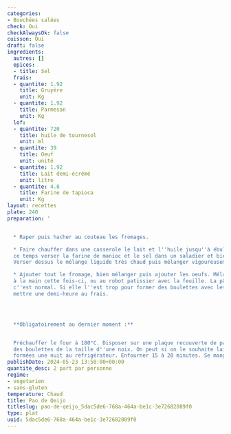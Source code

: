 ```yaml
---
categories:
- Bouchées salées
check: Oui
checkAlwaysOk: false
cuisson: Oui
draft: false
ingredients:
  autres: []
  epices:
  - title: Sel
  frais:
  - quantite: 1.92
    title: Gruyère
    unit: Kg
  - quantite: 1.92
    title: Parmesan
    unit: Kg
  lof:
  - quantite: 720
    title: huile de tournesol
    unit: ml
  - quantite: 39
    title: Oeuf
    unit: unité
  - quantite: 1.92
    title: Lait demi-écrémé
    unit: litre
  - quantite: 4.8
    title: Farine de tapioca
    unit: Kg
layout: recettes
plate: 240
preparation: '


  * Raper puis hacher au couteau les fromages.

  * Faire chauffer dans une casserole le lait et l''huile jusqu''à ébulltion. Pendant
  ce temps verser la farine de manioc et le sel dans un saladier et bien mélanger.
  Verser dessus le mélange liquide très chaud puis mélanger vigoureusement.

  * Ajouter tout le fromage, bien mélanger puis ajouter les oeufs. Mélanger de nouveau,
  à la main cette fois-ci, ou au robot patissier avec la feuille. La pâte sera collate,
  c''est normal. Si elle l''est trop pour former des boulettes avec les mains, la
  mettre une demi-heure au frais.




  **Obligatoirement au dernier moment :**


  Préchauffer le four à 180°C. Disposer sur une plaque recouverte de papier sulfurisé
  des boulettes de la taille d''une noix. On peut si on le souhaite laisser les boulettes
  formées une nuit au réfrigérateur. Enfourner 15 à 20 minutes. Se mange chaud.'
publishDate: 2024-05-23 13:58:00+00:00
quantite_desc: 2 part par personne
regime:
- vegetarien
- sans-gluten
temperature: Chaud
title: Pao de Qeijo
titleslug: pao-de-qeijo_5dac5de6-768a-464a-be1c-3e72682089f0
type: plat
uuid: 5dac5de6-768a-464a-be1c-3e72682089f0
---
```

